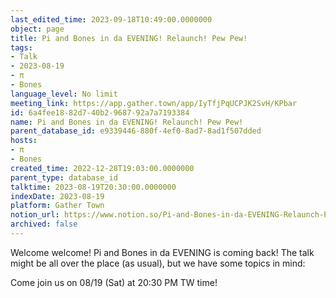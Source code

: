 ```yaml
---
last_edited_time: 2023-09-18T10:49:00.0000000
object: page
title: Pi and Bones in da EVENING! Relaunch! Pew Pew!
tags:
- Talk
- 2023-08-19
- π
- Bones
language_level: No limit
meeting_link: https://app.gather.town/app/IyTfjPqUCPJK2SvH/KPbar
id: 6a4fee18-82d7-40b2-9687-92a7a7193384
name: Pi and Bones in da EVENING! Relaunch! Pew Pew!
parent_database_id: e9339446-880f-4ef0-8ad7-8ad1f507dded
hosts:
- π
- Bones
created_time: 2022-12-28T19:03:00.0000000
parent_type: database_id
talktime: 2023-08-19T20:30:00.0000000
indexDate: 2023-08-19
platform: Gather Town
notion_url: https://www.notion.so/Pi-and-Bones-in-da-EVENING-Relaunch-Pew-Pew-6a4fee1882d740b2968792a7a7193384
archived: false
---
```


Welcome welcome! Pi and Bones in da EVENING is coming back! 
The talk might be all over the place (as usual), but we have some topics in mind:


   
   
   

Come join us on 08/19 (Sat) at 20:30 PM TW time!























